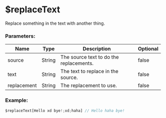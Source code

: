 # $replaceText
Replace something in the text with another thing.

### Parameters:
| Name        | Type        | Description                             | Optional |
| ----------- | ----------- | --------------------------------------- | -------- |
| source      | String      | The source text to do the replacements. | false    |
| text        | String      | The text to replace in the source.      | false    |
| replacement | String      | The replacement to use.                 | false    |

### Example:
```js
$replaceText[Hello xd bye!;xd;haha] // Hello haha bye!
```
